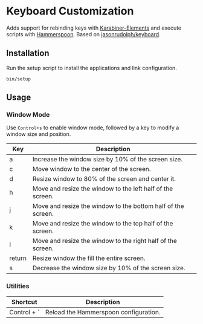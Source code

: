 # Keyboard Customization

Adds support for rebinding keys with [Karabiner-Elements][] and execute scripts
with [Hammerspoon][]. Based on [jasonrudolph/keyboard][].

[Hammerspoon]: https://github.com/Hammerspoon/hammerspoon
[jasonrudolph/keyboard]: https://github.com/jasonrudolph/keyboard
[Karabiner-Elements]: https://github.com/pqrs-org/Karabiner-Elements

## Installation

Run the setup script to install the applications and link configuration.

    bin/setup

## Usage

### Window Mode

Use `Control+s` to enable window mode, followed by a key to modify a window size
and position.

Key    | Description
------ | ------------
a      | Increase the window size by 10% of the screen size.
c      | Move window to the center of the screen.
d      | Resize window to 80% of the screen and center it.
h      | Move and resize the window to the left half of the screen.
j      | Move and resize the window to the bottom half of the screen.
k      | Move and resize the window to the top half of the screen.
l      | Move and resize the window to the right half of the screen.
return | Resize window the fill the entire screen.
s      | Decrease the window size by 10% of the screen size.

### Utilities

Shortcut    | Description
----------- | -----------
Control + ` | Reload the Hammerspoon configuration.
